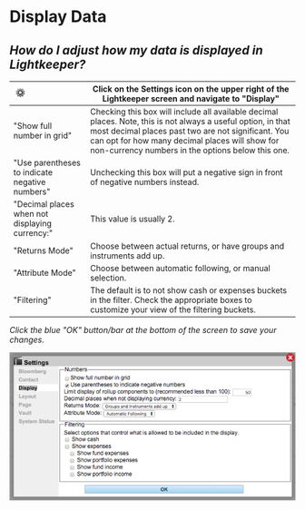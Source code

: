 # Display Data

## _How do I adjust how my data is displayed in Lightkeeper?_


| ![](icon_settings.png)|Click on the **Settings** icon on the upper right of the Lightkeeper screen and navigate to "Display"  |
|:----|----|
|"Show full number in grid"|Checking this box will include all available decimal places. Note, this is not always a useful option, in that most decimal places past two are not significant. You can opt for how many decimal places will show for non-currency numbers in the options below this one.|
|"Use parentheses to indicate negative numbers"|Unchecking this box will put a negative sign in front of negative numbers instead.|
|"Decimal places when not displaying currency:" |This value is usually 2.|
|"Returns Mode"|Choose between actual returns, or have groups and instruments add up.|
|"Attribute Mode"|Choose between automatic following, or manual selection.|
|"Filtering"|The default is to not show cash or expenses buckets in the filter. Check the appropriate boxes to customize your view of the filtering buckets.|

_Click the blue "OK" button/bar at the bottom of the screen to save your changes._


![](settings_display-1.png)